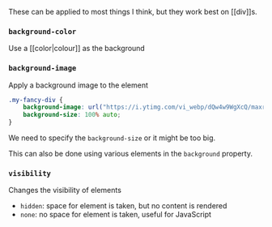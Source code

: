 These can be applied to most things I think, but they work best on [[div]]s.

### `background-color`
Use a [[color|colour]] as the background

### `background-image`
Apply a background image to the element
```css
.my-fancy-div {
	background-image: url("https://i.ytimg.com/vi_webp/dQw4w9WgXcQ/maxresdefault.webp");
	background-size: 100% auto;
}
```
We need to specify the `background-size` or it might be too big.

This can also be done using various elements in the `background` property.

### `visibility`

Changes the visibility of elements
- `hidden`: space for element is taken, but no content is rendered
- `none`: no space for element is taken, useful for JavaScript